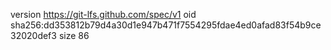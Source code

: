version https://git-lfs.github.com/spec/v1
oid sha256:dd353812b79d4a30d1e947b471f7554295fdae4ed0afad83f54b9ce32020def3
size 86
